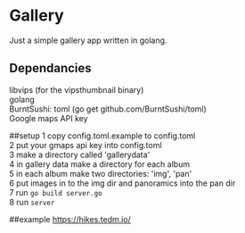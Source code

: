 # Gallery
Just a simple gallery app written in golang.  

## Dependancies
libvips (for the vipsthumbnail binary)  
golang  
BurntSushi: toml (go get github.com/BurntSushi/toml)  
Google maps API key  

##setup
 1 copy config.toml.example to config.toml  
 2 put your gmaps api key into config.toml  
 3 make a directory called 'gallerydata'  
 4 in gallery data make a directory for each album  
 5 in each album make two directories: 'img', 'pan'  
 6 put images in to the img dir and panoramics into the pan dir  
 7 run `go build server.go`  
 8 run `server`  

##example
https://hikes.tedm.io/
